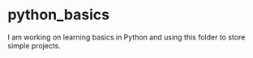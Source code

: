 # python_basics
I am working on learning basics in Python and using this folder to store simple projects.